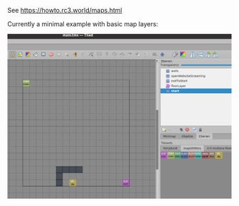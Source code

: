 See https://howto.rc3.world/maps.html

Currently a minimal example with basic map layers:

![screenshot](screenshot.png)
